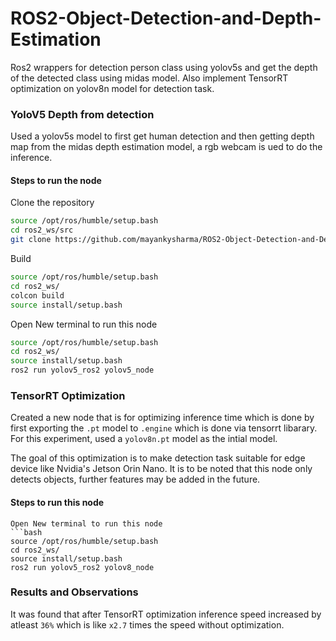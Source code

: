# ROS2-Object-Detection-and-Depth-Estimation
Ros2 wrappers for detection person class using yolov5s and get the depth of the detected class using midas model. Also implement TensorRT optimization on yolov8n model for detection task.

### YoloV5 Depth from detection
Used a yolov5s model to first get human detection and then getting depth map from the midas depth estimation model, a rgb webcam is ued to do the inference.
#### Steps to run the node

Clone the repository
```bash
source /opt/ros/humble/setup.bash
cd ros2_ws/src
git clone https://github.com/mayankysharma/ROS2-Object-Detection-and-Depth-Estimation.git
```
Build
```bash
source /opt/ros/humble/setup.bash
cd ros2_ws/
colcon build
source install/setup.bash
```
Open New terminal to run this node
```bash
source /opt/ros/humble/setup.bash
cd ros2_ws/
source install/setup.bash
ros2 run yolov5_ros2 yolov5_node
```
### TensorRT Optimization

Created a new node that is for optimizing inference time which is done by first exporting the `.pt` model to `.engine` which is done via tensorrt libarary. For this experiment, used a `yolov8n.pt` model as the intial model.

The goal of this optimization is to make detection task suitable for edge device like Nvidia's Jetson Orin Nano. It is to be noted that this node only detects objects, further features may be added in the future.

#### Steps to run this node
```
Open New terminal to run this node
```bash
source /opt/ros/humble/setup.bash
cd ros2_ws/
source install/setup.bash
ros2 run yolov5_ros2 yolov8_node
```


### Results and Observations

It was found that after TensorRT optimization inference speed increased by atleast `36%` which is like `x2.7` times the speed without optimization. 